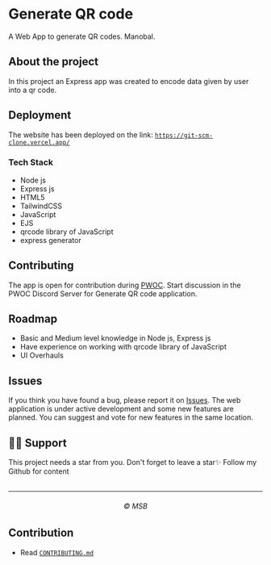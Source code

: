 # Generate QR code

A Web App to generate QR codes. Manobal.

## About the project

In this project an Express app was created to encode data given by user into a qr code.

## Deployment

The website has been deployed on the link: [`https://git-scm-clone.vercel.app/`](https://generateqrcode-msb.vercel.app/)

### Tech Stack

- Node js
- Express js
- HTML5
- TailwindCSS
- JavaScript
- EJS
- qrcode library of JavaScript
- express generator

## Contributing

The app is open for contribution during [PWOC](https://pwoc.vercel.app/). Start discussion in the PWOC Discord Server for Generate QR code application.

## Roadmap

- Basic and Medium level knowledge in Node js, Express js
- Have experience on working with qrcode library of JavaScript
- UI Overhauls

## Issues

If you think you have found a bug, please report it on [Issues](https://github.com/MSB-s-Projects/Generate-QR-code/issues). The web application is under active development and some new features are planned. You can suggest and vote for new features in the same location.

## 🙏🏽 Support

This project needs a star️ from you. Don't forget to leave a star✨
Follow my Github for content
<br>
<br>

<hr>
<h6 align="center">© MSB
<br>

## Contribution

- Read [`CONTRIBUTING.md`](./docs/CONTRIBUTING.md)
